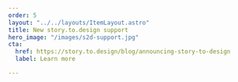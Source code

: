 ```yaml
---
order: 5
layout: "../../layouts/ItemLayout.astro"
title: New story.to.design support
hero_image: "/images/s2d-support.jpg"
cta:
  href: https://story.to.design/blog/announcing-story-to-design
  label: Learn more

---
```

